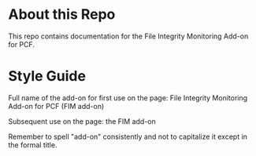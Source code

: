 # About this Repo

This repo contains documentation for the File Integrity Monitoring Add-on for PCF.

# Style Guide

Full name of the add-on for first use on the page: File Integrity Monitoring Add-on for PCF (FIM add-on)

Subsequent use on the page: the FIM add-on

Remember to spell "add-on" consistently and not to capitalize it except in the formal title.




